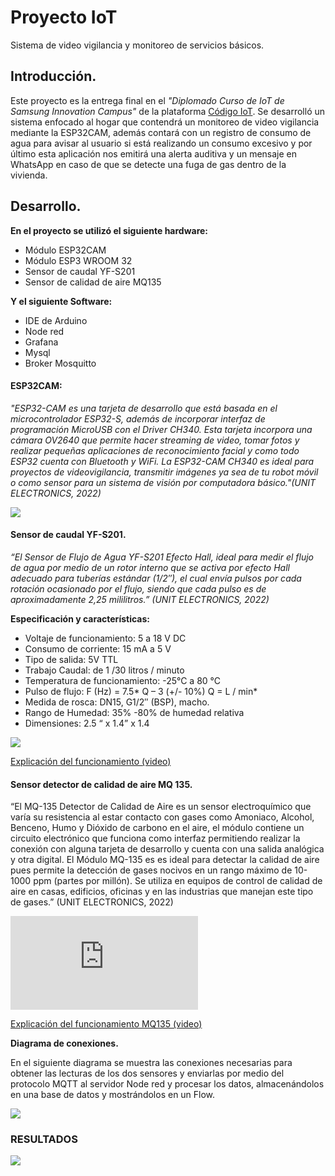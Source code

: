 # Proyecto IoT

Sistema de video vigilancia y monitoreo de servicios básicos.

## Introducción.
Este proyecto es la entrega final en el *"Diplomado Curso de IoT de Samsung Innovation Campus"* de la plataforma [Código IoT](https://edu.codigoiot.com/ "Código IoT"). Se desarrolló un sistema enfocado al hogar que contendrá un monitoreo de video vigilancia mediante la ESP32CAM, además contará con un registro de consumo de agua para avisar al usuario si está realizando un consumo excesivo y por último esta aplicación nos emitirá una alerta auditiva y un mensaje en WhatsApp en caso de que se detecte una fuga de gas dentro de la vivienda.

## Desarrollo.

**En el proyecto se utilizó el siguiente hardware:**
- Módulo ESP32CAM
- Módulo ESP3 WROOM 32
- Sensor de caudal YF-S201
- Sensor de calidad de aire MQ135

**Y el siguiente Software:**
- IDE de Arduino
- Node red
- Grafana
- Mysql
- Broker Mosquitto

#### **ESP32CAM:**
*"ESP32-CAM es una tarjeta de desarrollo que está basada en el microcontrolador ESP32-S, además de incorporar interfaz de programación MicroUSB con el Driver CH340. Esta tarjeta incorpora una cámara OV2640 que permite hacer streaming de video, tomar fotos y realizar pequeñas aplicaciones de reconocimiento facial y como todo ESP32 cuenta con Bluetooth y WiFi. La ESP32-CAM CH340 es ideal para proyectos de videovigilancia, transmitir imágenes ya sea de tu robot móvil o como sensor para un sistema de visión por computadora básico."(UNIT ELECTRONICS, 2022)*

![](https://scontent.fmex27-1.fna.fbcdn.net/v/t39.30808-6/322620556_845670449848200_1766737508608148737_n.jpg?_nc_cat=111&ccb=1-7&_nc_sid=730e14&_nc_ohc=M1g3VuAwAhQAX8OrRks&_nc_ht=scontent.fmex27-1.fna&oh=00_AfDohcq0TIc2zHVhcT-rxCqwergy7-cHihGJraS3XfN6hA&oe=63AFF664)

#### **Sensor de caudal YF-S201.**

*“El Sensor de Flujo de Agua YF-S201 Efecto Hall, ideal para medir el flujo de agua por medio de un rotor interno que se activa por efecto Hall adecuado para tuberías estándar (1/2″), el cual envía pulsos por cada rotación ocasionado por el flujo, siendo que cada pulso es de aproximadamente 2,25 mililitros.” (UNIT ELECTRONICS, 2022)*

**Especificación y características:** 

- Voltaje de funcionamiento: 5 a 18 V DC
- Consumo de corriente: 15 mA a 5 V
- Tipo de salida: 5V TTL
- Trabajo Caudal: de 1 /30 litros / minuto
- Temperatura de funcionamiento: -25°C a 80 °C
- Pulso de flujo: F (Hz) = 7.5* Q – 3 (+/- 10%) Q = L / min*
- Medida de rosca: DN15, G1/2″ (BSP), macho.
- Rango de Humedad: 35% -80% de humedad relativa
- Dimensiones: 2.5 “ x 1.4” x 1.4

![](https://electronicamade.com/wp-content/uploads/2020/04/arduino-caudalimetro-esquema.png)

[Explicación del funcionamiento (video)](https://youtu.be/8Os665VJvwY "Explicación del funcionamiento (video)")

#### **Sensor detector de calidad de aire MQ 135.**
“El MQ-135 Detector de Calidad de Aire es un sensor electroquímico que varía su resistencia al estar contacto con gases como Amoniaco, Alcohol, Benceno, Humo y Dióxido de carbono en el aire, el módulo contiene un circuito electrónico que funciona como interfaz permitiendo realizar la conexión con alguna tarjeta de desarrollo y cuenta con una salida analógica y otra digital.
El Módulo MQ-135 es es ideal para detectar la calidad de aire pues permite la detección de gases nocivos en un rango máximo de 10-1000 ppm (partes por millón). Se utiliza en equipos de control de calidad de aire en casas, edificios, oficinas y en las industrias que manejan este tipo de gases.” (UNIT ELECTRONICS, 2022)

![](https://www.waveshare.com/w/fkbk/swtumb.php?f=MQ-135-Gas-Sensor_l.jpg&width=300)

[Explicación del funcionamiento MQ135 (video)](https://youtu.be/uMnx8sM3n98 "Explicación del funcionamiento MQ135 (video)")

**Diagrama de conexiones.**

En el siguiente diagrama se muestra las conexiones necesarias para obtener las lecturas de los dos sensores y enviarlas por medio del protocolo MQTT al servidor Node red y procesar los datos, almacenándolos en una base de datos y mostrándolos en un Flow.

![](https://scontent.fmex27-1.fna.fbcdn.net/v/t39.30808-6/322468120_700141891459810_4420626460333194085_n.jpg?stp=dst-jpg_s600x600&_nc_cat=104&ccb=1-7&_nc_sid=730e14&_nc_ohc=VdFl9iIrLjoAX_YFeQ6&_nc_oc=AQndvn0yV1NMe--Lg_c7dO7Ya-nYUZziJHVOejYv5Cp1G_5KchHju8a3OQPCb2sTYlcuFdIfGkQgY-pav6szVrN9&_nc_ht=scontent.fmex27-1.fna&oh=00_AfCe1yFKSr9S58GNEt5IFEPEcA3diJwCZitPsgklPndg2A&oe=63B17E66)


### **RESULTADOS**

![](https://scontent.fmex27-1.fna.fbcdn.net/v/t39.30808-6/322113998_1339695213534422_4898545840929984890_n.jpg?_nc_cat=108&ccb=1-7&_nc_sid=730e14&_nc_ohc=9VghdV-tDf4AX_RC9ii&_nc_ht=scontent.fmex27-1.fna&oh=00_AfDkXqBakVfvIiT80Dbxjeu1Qd1NAr3DDb43LMUoDrop9g&oe=63AFD165)